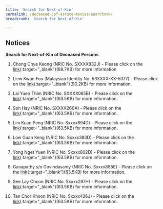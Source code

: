 ```yaml
---
title: 'Search for Next-of-Kin'
permalink: /deceased-cpf-estate-monies/searchnok/
breadcrumb: 'Search for Next-of-Kin'

---
```



Notices
---
**Search for Next-of-Kin of Deceased Persons**<br>

1)  Chong Chye Keong (NRIC No. SXXXX832J)  - Please click on the [link](/files/Adv_T6218.pdf){:target="_blank"}(88.7KB) for more information.

2)  Liew Kwan Foo (Malaysian Identity No. 53XXXX-XX-5077)  - Please click on the [link](/files/T6611-2018.pdf){:target="_blank"}(90.2KB) for more information.

3)  Lai Yuen Thim (NRIC No. SXXXX065B)  - Please click on the [link](/files/Advert-T2882019.pdf){:target="_blank"}(63.5KB) for more information.

4)  Soh Hay (NRIC No. SXXXX260A) - Please click on the [link](/files/advT2037-2018.pdf){:target="_blank"}(63.5KB) for more information.

5)  Lim Kuan Peng (NRIC No. Sxxxx894D) - Please click on the [link](/files/PTnotice15092021.pdf){:target="_blank"}(63.5KB) for more information.

6)  Low Guan Keng (NRIC No. Sxxxx383D) - Please click on the [link](/files/PTnotice15092021.pdf){:target="_blank"}(63.5KB) for more information.

7)  Yong Nget Yuen (NRIC No. Sxxxx802D) - Please click on the [link](/files/PTnotice15092021.pdf){:target="_blank"}(63.5KB) for more information.

8)  Ganapathy s/o Govindasamy (NRIC No. Sxxxx885E) - Please click on the [link](/files/29March2023Adv.pdf){:target="_blank"}(63.5KB) for more information.

9)  See Lay Choon (NRIC No. Sxxxx297H) - Please click on the [link](/files/29March2023Adv.pdf){:target="_blank"}(63.5KB) for more information.

10) Tan Chor Khoon (NRIC No. Sxxxx426J) - Please click on the [link](/files/29March2023Adv.pdf){:target="_blank"}(63.5KB) for more information.

